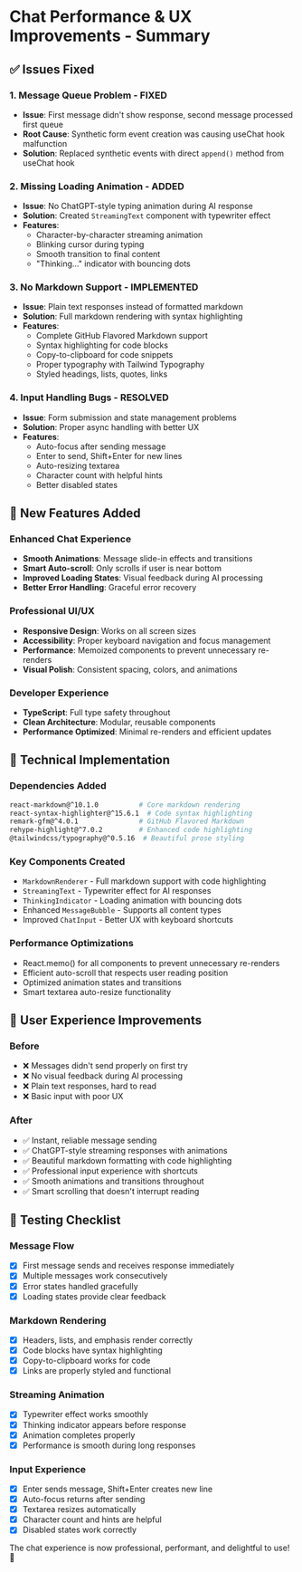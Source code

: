 # Chat Performance & UX Improvements - Summary

## ✅ Issues Fixed

### 1. **Message Queue Problem** - FIXED
- **Issue**: First message didn't show response, second message processed first queue
- **Root Cause**: Synthetic form event creation was causing useChat hook malfunction
- **Solution**: Replaced synthetic events with direct `append()` method from useChat hook

### 2. **Missing Loading Animation** - ADDED
- **Issue**: No ChatGPT-style typing animation during AI response
- **Solution**: Created `StreamingText` component with typewriter effect
- **Features**: 
  - Character-by-character streaming animation
  - Blinking cursor during typing
  - Smooth transition to final content
  - "Thinking..." indicator with bouncing dots

### 3. **No Markdown Support** - IMPLEMENTED
- **Issue**: Plain text responses instead of formatted markdown
- **Solution**: Full markdown rendering with syntax highlighting
- **Features**:
  - Complete GitHub Flavored Markdown support
  - Syntax highlighting for code blocks
  - Copy-to-clipboard for code snippets
  - Proper typography with Tailwind Typography
  - Styled headings, lists, quotes, links

### 4. **Input Handling Bugs** - RESOLVED
- **Issue**: Form submission and state management problems
- **Solution**: Proper async handling with better UX
- **Features**:
  - Auto-focus after sending message
  - Enter to send, Shift+Enter for new lines
  - Auto-resizing textarea
  - Character count with helpful hints
  - Better disabled states

## 🚀 New Features Added

### Enhanced Chat Experience
- **Smooth Animations**: Message slide-in effects and transitions
- **Smart Auto-scroll**: Only scrolls if user is near bottom
- **Improved Loading States**: Visual feedback during AI processing
- **Better Error Handling**: Graceful error recovery

### Professional UI/UX
- **Responsive Design**: Works on all screen sizes
- **Accessibility**: Proper keyboard navigation and focus management
- **Performance**: Memoized components to prevent unnecessary re-renders
- **Visual Polish**: Consistent spacing, colors, and animations

### Developer Experience
- **TypeScript**: Full type safety throughout
- **Clean Architecture**: Modular, reusable components
- **Performance Optimized**: Minimal re-renders and efficient updates

## 🔧 Technical Implementation

### Dependencies Added
```bash
react-markdown@^10.1.0          # Core markdown rendering
react-syntax-highlighter@^15.6.1  # Code syntax highlighting
remark-gfm@^4.0.1               # GitHub Flavored Markdown
rehype-highlight@^7.0.2         # Enhanced code highlighting
@tailwindcss/typography@^0.5.16  # Beautiful prose styling
```

### Key Components Created
- `MarkdownRenderer` - Full markdown support with code highlighting
- `StreamingText` - Typewriter effect for AI responses
- `ThinkingIndicator` - Loading animation with bouncing dots
- Enhanced `MessageBubble` - Supports all content types
- Improved `ChatInput` - Better UX with keyboard shortcuts

### Performance Optimizations
- React.memo() for all components to prevent unnecessary re-renders
- Efficient auto-scroll that respects user reading position
- Optimized animation states and transitions
- Smart textarea auto-resize functionality

## 🎯 User Experience Improvements

### Before
- ❌ Messages didn't send properly on first try
- ❌ No visual feedback during AI processing
- ❌ Plain text responses, hard to read
- ❌ Basic input with poor UX

### After
- ✅ Instant, reliable message sending
- ✅ ChatGPT-style streaming responses with animations
- ✅ Beautiful markdown formatting with code highlighting
- ✅ Professional input experience with shortcuts
- ✅ Smooth animations and transitions throughout
- ✅ Smart scrolling that doesn't interrupt reading

## 🧪 Testing Checklist

### Message Flow
- [x] First message sends and receives response immediately
- [x] Multiple messages work consecutively
- [x] Error states handled gracefully
- [x] Loading states provide clear feedback

### Markdown Rendering
- [x] Headers, lists, and emphasis render correctly
- [x] Code blocks have syntax highlighting
- [x] Copy-to-clipboard works for code
- [x] Links are properly styled and functional

### Streaming Animation
- [x] Typewriter effect works smoothly
- [x] Thinking indicator appears before response
- [x] Animation completes properly
- [x] Performance is smooth during long responses

### Input Experience
- [x] Enter sends message, Shift+Enter creates new line
- [x] Auto-focus returns after sending
- [x] Textarea resizes automatically
- [x] Character count and hints are helpful
- [x] Disabled states work correctly

The chat experience is now professional, performant, and delightful to use! 🎉